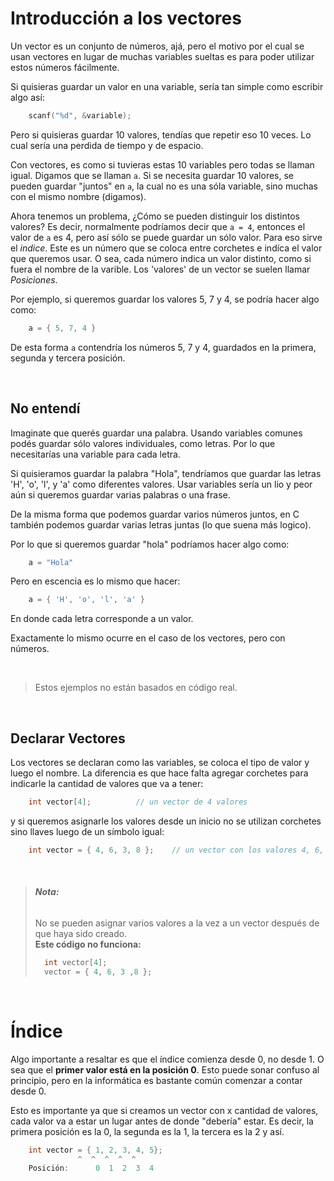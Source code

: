 # Introducción a los vectores

Un vector es un conjunto de números, ajá, pero el motivo por el cual se usan vectores en lugar de muchas variables sueltas es para poder utilizar estos números fácilmente.

Si quisieras guardar un valor en una variable, sería tan simple como escribir algo así:

```C++
	scanf("%d", &variable);
```

Pero si quisieras guardar 10 valores, tendías que repetir eso 10 veces. Lo cual sería una perdida de tiempo y de espacio.

Con vectores, es como si tuvieras estas 10 variables pero todas se llaman igual. Digamos que se llaman `a`. Si se necesita guardar 10 valores, se pueden guardar "juntos" en  `a`, la cual no es una sóla variable, sino muchas con el mismo nombre (digamos).

Ahora tenemos un problema, ¿Cómo se pueden distinguir los distintos valores? Es decir, normalmente podríamos decir que ` a = 4 `, entonces el valor de `a` es 4, pero así sólo se puede guardar un sólo valor. Para eso sirve el _indice_. Este es un número que se coloca entre corchetes e indíca el valor que queremos usar. O sea, cada número indica un valor distinto, como si fuera el nombre de la varible. Los 'valores' de un vector se suelen llamar _Posiciones_.

Por ejemplo, si queremos guardar los valores 5, 7 y 4, se podría hacer algo como:

```c++
	a = { 5, 7, 4 }
```
De esta forma `a` contendría los números 5, 7 y 4, guardados en la primera, segunda y tercera posición.

<br>



## No entendí

Imaginate que querés guardar una palabra. Usando variables comunes podés guardar sólo valores individuales, como letras. Por lo que necesitarías una variable para cada letra. 

Si quisieramos guardar la palabra "Hola", tendríamos que guardar las letras 'H', 'o', 'l', y 'a' como diferentes valores. Usar variables sería un lio y peor aún si queremos guardar varias palabras o una frase.

De la misma forma que podemos guardar varios números juntos, en C también podemos guardar varias letras juntas (lo que suena más logico).

Por lo que si queremos guardar "hola" podríamos hacer algo como:


```c++
	a = "Hola"
```

Pero en escencia es lo mismo que hacer:

```c++
	a = { 'H', 'o', 'l', 'a' }
```

En donde cada letra corresponde a un valor.

Exactamente lo mismo ocurre en el caso de los vectores, pero con números.



<br>

>  Estos ejemplos no están basados en código real.

<br>




## Declarar Vectores

Los vectores se declaran como las variables, se coloca el tipo de valor y luego el nombre. La diferencia es que hace falta agregar corchetes para indicarle la cantidad de valores que va a tener:

```c++
	int vector[4];			// un vector de 4 valores
```

y si queremos asignarle los valores desde un inicio no se utilizan corchetes sino llaves luego de un símbolo igual:

```c++
	int vector = { 4, 6, 3, 8 }; 	// un vector con los valores 4, 6, 3 y 8 
```

<br>



> ###### __Nota:__
> No se pueden asignar varios valores a la vez a un vector después de que haya sido creado. \
> __Este código no funciona:__
>```c++
>	int vector[4];
>	vector = { 4, 6, 3 ,8 };
>```

<br>

# Índice
Algo importante a resaltar es que el índice comienza desde 0, no desde 1. O sea que el __primer valor está en la posición 0__. Esto puede sonar confuso al principio, pero en la informática es bastante común comenzar a contar desde 0.

Esto es importante ya que si creamos un vector con x cantidad de valores, cada valor va a estar un lugar antes de donde "debería" estar. Es decir, la primera posición es la 0, la segunda es la 1, la tercera es la 2 y así. 

```c++
	int vector = { 1, 2, 3, 4, 5};
		       ^  ^  ^  ^  ^
	Posición:      0  1  2  3  4
```